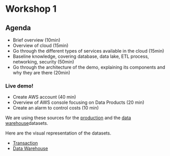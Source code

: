 # Workshop 1

## Agenda

- Brief overview (10min)
- Overview of cloud (15min)
- Go through the different types of services available in the cloud (15min)
- Baseline knowledge, covering database, data lake, ETL process, networking, security (50min)
- Go through the architecture of the demo, explaining its components and why they are there (20min)

### Live demo! 
- Create AWS account (40 min)
- Overview of AWS console focusing on Data Products (20 min)
- Create an alarm to control costs (10 min)



We are using these sources for the [production](https://github.com/Microsoft/sql-server-samples/releases/download/adventureworks/AdventureWorks2019.bak) and the [data warehouse](https://github.com/Microsoft/sql-server-samples/releases/download/adventureworks/AdventureWorksDW2019.bak)datasets.

Here are the visual representation of the datasets.

- [Transaction](/images/adventureworks2008_schema.gif)
- [Data Warehouse](/images/adventureworksdw2008.png)







